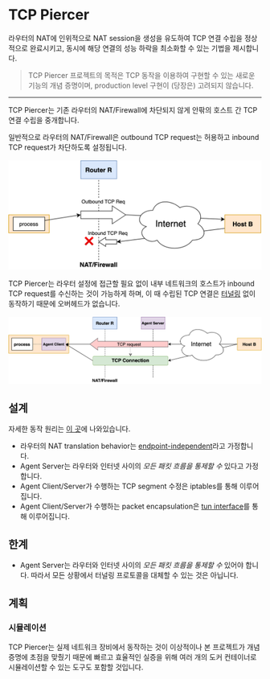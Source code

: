 # TCP Piercer
라우터의 NAT에 인위적으로 NAT session을 생성을 유도하여 TCP 연결 수립을 정상적으로 완료시키고,
동시에 해당 연결의 성능 하락을 최소화할 수 있는 기법을 제시합니다.

> TCP Piercer 프로젝트의 목적은 TCP 동작을 이용하여 구현할 수 있는 새로운 기능의 개념 증명이며,
> production level 구현이 (당장은) 고려되지 않습니다.

---
TCP Piercer는 기존 라우터의 NAT/Firewall에 차단되지 않게 안팎의 호스트 간 TCP 연결 수립을 중개합니다.

일반적으로 라우터의 NAT/Firewall은 outbound TCP request는 허용하고 inbound TCP request가 차단하도록 설정됩니다.
<br>
<br>
<img src="./docs/_images/intro1.png" alt="intro1 - connection refused" width="600">

TCP Piercer는 라우터 설정에 접근할 필요 없이 내부 네트워크의 호스트가 inbound TCP request를 수신하는 것이 가능하게 하며,
이 때 수립된 TCP 연결은 [터널링][Wikipedia, Tunneling protocol] 없이 동작하기 때문에 오버헤드가 없습니다.
<br>
<br>
<img src="./docs/_images/intro2.png" alt="intro2 - we got a connection">


## 설계
자세한 동작 원리는 [이 곳](./docs/network-flow.md)에 나와있습니다.
- 라우터의 NAT translation behavior는 [endpoint-independent][rfc4787, section 4.1]라고 가정합니다.
- Agent Server는 라우터와 인터넷 사이의 _모든 패킷 흐름을 통제할 수_ 있다고 가정합니다.
- Agent Client/Server가 수행하는 TCP segment 수정은 iptables를 통해 이루어집니다.
- Agent Client/Server가 수행하는 packet encapsulation은 [tun interface][Wikipedia, TUN/TAP]를 통해 이루어집니다.


## 한계
- Agent Server는 라우터와 인터넷 사이의 _모든 패킷 흐름을 통제할 수_ 있어야 합니다. 따라서 모든 상황에서
터널링 프로토콜을 대체할 수 있는 것은 아닙니다.

## 계획
### 시뮬레이션
TCP Piercer는 실제 네트워크 장비에서 동작하는 것이 이상적이나 본 프로젝트가 개념 증명에 초점을 맞췄기 때문에
빠르고 효율적인 실증을 위해 여러 개의 도커 컨테이너로 시뮬레이션할 수 있는 도구도 포함할 것입니다.


[rfc4787, section 4.1]: https://tools.ietf.org/html/rfc4787#section-4.1
[Wikipedia, TUN/TAP]: https://en.wikipedia.org/wiki/TUN/TAP
[Wikipedia, Tunneling protocol]: https://en.wikipedia.org/wiki/Tunneling_protocol

